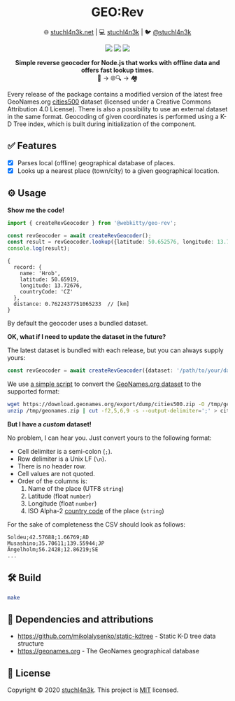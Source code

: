 <h1 align=center>GEO:Rev</h1>

<p align=center>
🌐 <a href="https://stuchl4n3k.net">stuchl4n3k.net</a> | 💻 <a href="https://github.com/stuchl4n3k">stuchl4n3k</a> | 🐦 <a href="https://twitter.com/stuchl4n3k">@stuchl4n3k</a>
</p>

<p align=center>
<a href="https://circleci.com/gh/webkitty/geo-rev"><img src="https://img.shields.io/circleci/build/github/webkitty/geo-rev?style=flat-square"></a>
<a href="https://codecov.io/gh/webkitty/geo-rev"><img src="https://img.shields.io/codecov/c/github/webkitty/geo0rev?style=flat-square"></a>
<a href="https://github.com/webkitty/geo-rev/blob/master/LICENSE"><img src="https://img.shields.io/github/license/webkitty/geo-rev?style=flat-square"></a>
</p>

<p align=center>
<strong>Simple reverse geocoder for Node.js that works with offline data and offers fast lookup times.</strong>
<br>
📍 → 🌐🔍 → 🏘️
</p>

Every release of the package contains a modified version of the latest free GeoNames.org [cities500](https://download.geonames.org/export/dump/)
dataset (licensed under a Creative Commons Attribution 4.0 License). There is also a possibility to use an external
dataset in the same format. Geocoding of given coordinates is performed using a K-D Tree index, which is built during
initialization of the component.

## ✅ Features

- [x] Parses local (offline) geographical database of places.
- [x] Looks up a nearest place (town/city) to a given geographical location.

## ⚙️ Usage

**Show me the code!**

```typescript
import { createRevGeocoder } from '@webkitty/geo-rev';

const revGeocoder = await createRevGeocoder();
const result = revGeocoder.lookup({latitude: 50.652576, longitude: 13.723918});
console.log(result);
```

```
{
  record: {
    name: 'Hrob',
    latitude: 50.65919,
    longitude: 13.72676,
    countryCode: 'CZ'
  },
  distance: 0.7622437751065233  // [km]
}
```

By default the geocoder uses a bundled dataset.

**OK, what if I need to update the dataset in the future?**

The latest dataset is bundled with each release, but you can always supply yours:

```typescript
const revGeocoder = await createRevGeocoder({dataset: '/path/to/your/dataset.csv'});
```

We use [a simple script](https://github.com/webkitty/geo-rev/blob/master/Makefile) to convert the
[GeoNames.org dataset](https://download.geonames.org/export/dump/cities500.zip) to the supported format:

```bash
wget https://download.geonames.org/export/dump/cities500.zip -O /tmp/geonames.zip
unzip /tmp/geonames.zip | cut -f2,5,6,9 -s --output-delimiter=';' > cities500.csv
```

**But I have a _custom_ dataset!**

No problem, I can hear you. Just convert yours to the following format:

- Cell delimiter is a semi-colon (`;`).
- Row delimiter is a Unix LF (`\n`).
- There is no header row.
- Cell values are not quoted.
- Order of the columns is:
  1. Name of the place (UTF8 `string`)
  2. Latitude (float `number`)
  3. Longitude (float `number`)
  4. ISO Alpha-2 [country code](https://en.wikipedia.org/wiki/List_of_ISO_3166_country_codes) of the place (`string`)

For the sake of completeness the CSV should look as follows:

```
Soldeu;42.57688;1.66769;AD
Musashino;35.70611;139.55944;JP
Ängelholm;56.2428;12.86219;SE
...
```

## 🛠️ Build

```bash
make
```

## 🙇‍ Dependencies and attributions

- https://github.com/mikolalysenko/static-kdtree - Static K-D tree data structure
- https://geonames.org - The GeoNames geographical database

## 📜 License

Copyright © 2020 [stuchl4n3k](https://github.com/stuchl4n3k).
This project is [MIT](LICENSE) licensed.

